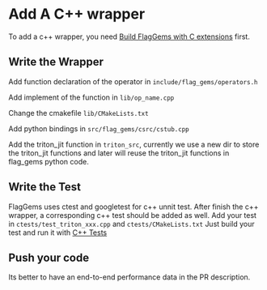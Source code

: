 # Add A C++ wrapper

To add a c++ wrapper, you need [Build FlagGems with C extensions](./build_flaggems_with_c_extensions.md) first.

## Write the Wrapper

Add function declaration of the operator in `include/flag_gems/operators.h`

Add implement of the function in `lib/op_name.cpp`

Change the cmakefile `lib/CMakeLists.txt`

Add python bindings in `src/flag_gems/csrc/cstub.cpp`

Add the triton_jit function in `triton_src`, currently we use a new dir to store the triton_jit functions and later will reuse the triton_jit functions in flag_gems python code.

## Write the Test

FlagGems uses ctest and googletest for c++ unnit test.
After finish the c++ wrapper, a corresponding c++ test should be added as well.
Add your test in `ctests/test_triton_xxx.cpp` and `ctests/CMakeLists.txt`
Just build your test and run it with [C++ Tests](ctest_in_flaggems.md)

## Push your code

Its better to have an end-to-end performance data in the PR description.
